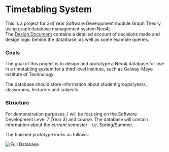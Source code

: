 # Timetabling System
This is a project for 3rd Year Software Development module Graph Theory, using graph database management system Neo4j.  
The [Design Document](https://github.com/rebeccabernie/TimetablingSystem/blob/master/DesignDocument.md) contains a detailed account of decisions made and design logic behind the datatbase, as well as some example queries.

### Goals
The goal of this project is to design and prototype a Neo4j database for use in a timetabling system for a third level institute, such as Galway-Mayo Institute of Technology.  

The database should store information about student groups/years, classrooms, lecturers and subjects.  

### Structure   

For demonstration purposes, I will be focusing on the Software Development Level 7 (Year 3) and course. The database will contain information about the *current* semester - i.e. Spring/Summer.

The finished prototype looks as follows:  

![Full Database](https://github.com/rebeccabernie/TimetablingSystem/blob/master/QueryScreenshots/fulldatabase.PNG "Full Database")